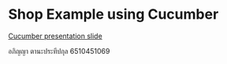 # Shop Example using Cucumber

[Cucumber presentation slide](https://github.com/ladyusa/cucumber-atm/blob/master/cucumber.pdf)

อภิญญา ตานะประทีปกุล 6510451069
